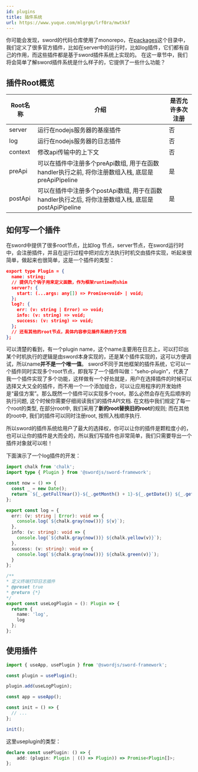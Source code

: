 ```yaml
---
id: plugins
title: 插件系统
url: https://www.yuque.com/mlgrgm/lrf0ra/mwtkkf
---
```


你可能会发现，sword的代码仓库使用了monorepo，在[packages](https://github.com/swordCodePractice/sword-framework/tree/master/packages)这个目录中，我们定义了很多官方插件，比如在server中的运行时，比如log插件，它们都有自己的作用，而这些插件都是基于sword插件系统上实现的。
在这一章节中，我们将会简单了解sword插件系统是什么样子的，它提供了一些什么功能？

<a name="yCGZN"></a>

## 插件Root概览

| Root名称 | 介绍 | 是否允许多次注册 |
| --- | --- | --- |
| server | 运行在nodejs服务器的基座插件 | 否 |
| log | 运行在nodejs服务器的日志插件 | 否 |
| context | 修改api传输中的上下文 | 否 |
| preApi | 可以在插件中注册多个preApi数组, 用于在函数handler执行之前, 将你注册数组入栈, 底层是preApiPipeline | 是 |
| postApi | 可以在插件中注册多个postApi数组, 用于在函数handler执行之后, 将你注册数组入栈, 底层是postApiPipeline | 是 |

<a name="RxuOC"></a>

## 如何写一个插件

在sword中提供了很多root节点，比如log 节点，server节点，在sword运行时中，会注册插件，并且在运行过程中把对应方法执行时机交由插件实现，听起来很简单，做起来也很简单，这是一个插件的类型：

```json
export type Plugin = {
  name: string;
  // 提供几个钩子用来定义函数，作为框架runtime的shim
  server?: {
    start: (...args: any[]) => Promise<void> | void;
  };
  log?: {
    err: (v: string | Error) => void;
    info: (v: string) => void;
    success: (v: string) => void;
  };
  // 还有其他的root节点，具体内容参见插件系统的子文档
};

```

可以清楚的看到，有一个plugin name，这个name主要用在日志上，可以打印出某个时机执行的逻辑是由sword本身实现的，还是某个插件实现的，这可以方便调试，所以name**并不是一个唯一值**。
sword不同于其他框架的插件系统，它可以一个插件同时实现多个root节点，即我写了一个插件叫做：“seho-plugin”，代表了我一个插件实现了多个功能，这样做有一个好处就是，用户在选择插件的时候可以选择又大又全的插件，而不用一个一个添加组合，可以让应用程序的开发始终是“最佳方案”。那么既然一个插件可以实现多个root，那么必然会存在先后顺序的执行问题, 这个时候你需要仔细阅读我们的插件API文档. 在文档中我们规定了每一个root的类型, 在部分root中, 我们采用了**新的root替换旧的root**的规则; 而在其他的root中, 我们的插件可以同时注册root, 按照入栈顺序执行.

所以sword的插件系统给用户了最大的选择权，你可以让你的插件是颗粒度小的，也可以让你的插件是大而全的，所以我们写插件也非常简单，我们只需要导出一个插件对象就可以啦！

下面演示了一个log插件的开发：

```typescript
import chalk from 'chalk';
import type { Plugin } from '@swordjs/sword-framework';

const now = () => {
  const _ = new Date();
  return `${_.getFullYear()}-${_.getMonth() + 1}-${_.getDate()} ${_.getHours()}:${_.getMinutes()}:${_.getSeconds()}`;
};

export const log = {
  err: (v: string | Error): void => {
    console.log(`${chalk.gray(now())} ${v}`);
  },
  info: (v: string): void => {
    console.log(`${chalk.gray(now())} ${chalk.yellow(v)}`);
  },
  success: (v: string): void => {
    console.log(`${chalk.gray(now())} ${chalk.green(v)}`);
  }
};

/**
* 定义终端打印日志插件
* @preset true
* @return {*}
*/
export const useLogPlugin = (): Plugin => {
  return {
    name: 'log',
    log
  };
};

```

<a name="qq8mc"></a>

## 使用插件

```typescript
import { useApp, usePlugin } from '@swordjs/sword-framework';

const plugin = usePlugin();

plugin.add(useLogPlugin);

const app = useApp();

const init = () => {
  // ...
};

init();

```

这里useplugin的类型：

```typescript
declare const usePlugin: () => {
    add: (plugin: Plugin | (() => Plugin)) => Promise<Plugin[]>;
};
```
